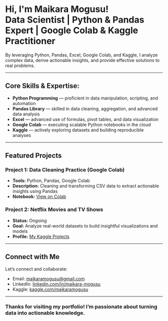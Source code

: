 <h1>Hi, I'm Maikara Mogusu!<br/>
Data Scientist | Python & Pandas Expert | Google Colab & Kaggle Practitioner</h1>

<p>By leveraging Python, Pandas, Excel, Google Colab, and Kaggle, I analyze complex data, derive actionable insights, and provide effective solutions to real problems.</p>

---

<h2>Core Skills & Expertise:</h2>

<ul>
  <li><b>Python Programming</b> — proficient in data manipulation, scripting, and automation</li>
  <li><b>Pandas Library</b> — skilled in data cleaning, aggregation, and advanced data analysis</li>
  <li><b>Excel</b> — advanced use of formulas, pivot tables, and data visualization</li>
  <li><b>Google Colab</b> — executing scalable Python notebooks in the cloud</li>
  <li><b>Kaggle</b> — actively exploring datasets and building reproducible analyses</li>
</ul>

---

<h2> Featured Projects</h2>

<h3> Project 1: Data Cleaning Practice (Google Colab)</h3>
<ul>
  <li><b>Tools:</b> Python, Pandas, Google Colab</li>
  <li><b>Description:</b> Cleaning and transforming CSV data to extract actionable insights using Pandas</li>
  <li><b>Notebook:</b> <a href="https://colab.research.google.com/drive/1XU4EJYGJ0vQ8Lk68xbuidBmwBdhKtpvX" target="_blank">View on Colab</a></li>
</ul>

<h3> Project 2: Netflix Movies and TV Shows</h3>
<ul>
  <li><b>Status:</b> Ongoing</li>
  <li><b>Goal:</b> Analyze real-world datasets to build insightful visualizations and models</li>
  <li><b>Profile:</b> <a href="https://www.kaggle.com/yourusername" target="_blank">My Kaggle Projects</a></li>
</ul>

---

<h2> Connect with Me</h2>

<p>Let’s connect and collaborate:</p>

-  Email: maikaramogusu@gmail.com 
-  LinkedIn: <a href="https://www.linkedin.com/in/maikara-mogusu" target="_blank">linkedin.com/in/maikara-mogusu</a>  
-  Kaggle: <a href="https://www.kaggle.com/yourusername" target="_blank">kaggle.com/maikaramogusu</a>  

---

<h3>Thanks for visiting my portfolio! I’m passionate about turning data into actionable knowledge.</h3>
